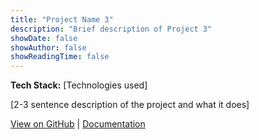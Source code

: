 ```yaml
---
title: "Project Name 3"
description: "Brief description of Project 3"
showDate: false
showAuthor: false
showReadingTime: false
---
```


**Tech Stack:** [Technologies used]

[2-3 sentence description of the project and what it does]

[View on GitHub](#) | [Documentation](#)